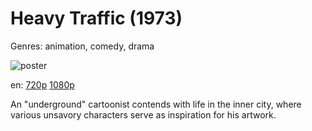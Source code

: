 # Heavy Traffic (1973)

Genres: animation, comedy, drama

![poster](http://image.tmdb.org/t/p/w500/cO343DsTwSGLdVNuwOhM7Fay62d.jpg)

en:
  [720p](magnet:?xt=urn:btih:B63EDB860D8CBD445E988A4EFD616D46648ECAD0&tr=udp://glotorrents.pw:6969/announce&tr=udp://tracker.opentrackr.org:1337/announce&tr=udp://torrent.gresille.org:80/announce&tr=udp://tracker.openbittorrent.com:80&tr=udp://tracker.coppersurfer.tk:6969&tr=udp://tracker.leechers-paradise.org:6969&tr=udp://p4p.arenabg.ch:1337&tr=udp://tracker.internetwarriors.net:1337)
  [1080p](magnet:?xt=urn:btih:F6A97855633A8FE2B7BE78B27F744C8860FD6930&tr=udp://glotorrents.pw:6969/announce&tr=udp://tracker.opentrackr.org:1337/announce&tr=udp://torrent.gresille.org:80/announce&tr=udp://tracker.openbittorrent.com:80&tr=udp://tracker.coppersurfer.tk:6969&tr=udp://tracker.leechers-paradise.org:6969&tr=udp://p4p.arenabg.ch:1337&tr=udp://tracker.internetwarriors.net:1337)
  


An "underground" cartoonist contends with life in the inner city, where various unsavory characters serve as inspiration for his artwork.